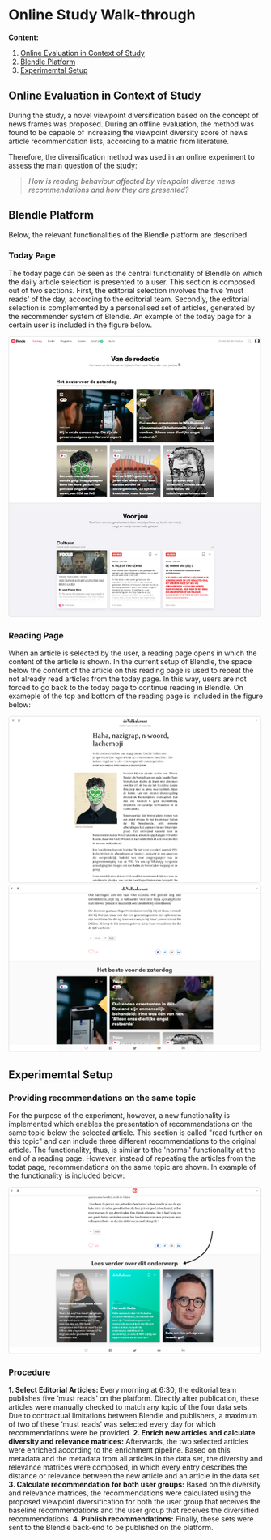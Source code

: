 # Online Study Walk-through

__Content:__
1. [Online Evaluation in Context of Study](#online-evaluation-in-context-of-study)
2. [Blendle Platform](#blendle-platform)
3. [Experimemtal Setup](#experimemtal-setup)

## Online Evaluation in Context of Study

During the study, a novel viewpoint diversification based on the concept of news frames was proposed. During an offline evaluation, the method was found to be capable of increasing the viewpoint diversity score of news article recommendation lists, according to a matric from literature.

Therefore, the diversification method was used in an online experiment to assess the main question of the study:

> _How is reading behaviour affected by viewpoint diverse news recommendations and how they are presented?_

## Blendle Platform
Below, the relevant functionalities of the Blendle platform are described.

### Today Page

The today page can be seen as the central functionality of Blendle on which the daily article selection is presented to a user. This section is composed out of two sections. First, the editorial selection involves the five 'must reads' of the day, according to the editorial team. Secondly, the editorial selection is complemented by a personalised set of articles, generated by the recommender system of Blendle. An example of the today page for a certain user is included in the figure below.

<img src="https://github.com/MatsMulder95/FAccT2021-OperationalizingFraming/blob/main/4.%20Online%20Study/images/today.jpg" width="500" />


### Reading Page

When an article is selected by the user, a reading page opens in which the content of the article is shown. In the current setup of Blendle, the space below the content of the article on this reading page is used to repeat the not already read articles from the today page. In this way, users are not forced to go back to the today page to continue reading in Blendle. On exameple of the top and bottom of the reading page is included in the figure below:

<p float="left">
  <img src="https://github.com/MatsMulder95/FAccT2021-OperationalizingFraming/blob/main/4.%20Online%20Study/images/view2.jpg" width="500" />
  <img src="https://github.com/MatsMulder95/FAccT2021-OperationalizingFraming/blob/main/4.%20Online%20Study/images/view3.jpg" width="500" /> 
</p>


## Experimemtal Setup


### Providing recommendations on the same topic

For the purpose of the experiment, however, a new functionality is implemented which enables the presentation of recommendations on the same topic below the selected article. This section is called "read further on this topic" and can include three different recommendations to the original article. The functionality, thus, is similar to the 'normal' functionality at the end of a reading page. However, instead of repeating the articles from the todat page, recommendations on the same topic are shown. In example of the functionality is included below:

<img src="https://github.com/MatsMulder95/FAccT2021-OperationalizingFraming/blob/main/4.%20Online%20Study/images/view4.jpg" width="500" />

### Procedure

__1. Select Editorial Articles:__
Every morning at 6:30, the editorial team publishes five ’must reads’ on the platform. Directly after publication, these articles were manually checked to match
any topic of the four data sets. Due to contractual limitations between Blendle and publishers, a maximum of two of these ’must reads’
was selected every day for which recommendations were be provided.
__2. Enrich new articles and calculate diversity and relevance matrices:__
Afterwards, the two selected articles were enriched according to the enrichment pipeline. Based on this metadata and the metadata from all articles
in the data set, the diversity and relevance matrices were composed, in which every
entry describes the distance or relevance between the new article and an article in
the data set.
__3. Calculate recommendation for both user groups:__
Based on the diversity and relevance matrices, the recommendations were calculated using the proposed viewpoint diversification for both the user group that receives the baseline recommendations and the user group that receives the diversified recommendations.
__4. Publish recommendations:__
Finally, these sets were sent to the Blendle back-end to be published on the platform.
